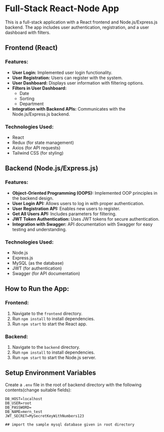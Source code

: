 # Full-Stack React-Node App

This is a full-stack application with a React frontend and Node.js/Express.js backend. The app includes user authentication, registration, and a user dashboard with filters.

## Frontend (React)

### Features:

- **User Login:** Implemented user login functionality.
- **User Registration:** Users can register with the system.
- **User Dashboard:** Displays user information with filtering options.
- **Filters in User Dashboard:**
  - Date
  - Sorting
  - Department
- **Integration with Backend APIs:** Communicates with the Node.js/Express.js backend.

### Technologies Used:

- React
- Redux (for state management)
- Axios (for API requests)
- Tailwind CSS (for styling)

## Backend (Node.js/Express.js)

### Features:

- **Object-Oriented Programming (OOPS):** Implemented OOP principles in the backend design.
- **User Login API:** Allows users to log in with proper authentication.
- **User Registration API:** Enables new users to register.
- **Get All Users API:** Includes parameters for filtering.
- **JWT Token Authentication:** Uses JWT tokens for secure authentication.
- **Integration with Swagger:** API documentation with Swagger for easy testing and understanding.

### Technologies Used:

- Node.js
- Express.js
- MySQL (as the database)
- JWT (for authentication)
- Swagger (for API documentation)

## How to Run the App:

### Frontend:

1. Navigate to the `frontend` directory.
2. Run `npm install` to install dependencies.
3. Run `npm start` to start the React app.

### Backend:

1. Navigate to the `backend` directory.
2. Run `npm install` to install dependencies.
3. Run `npm start` to start the Node.js server.

## Setup Environment Variables

Create a `.env` file in the root of backend directory with the following contents(change suitable fields):

```plaintext
DB_HOST=localhost
DB_USER=root
DB_PASSWORD=
DB_NAME=mern_test
JWT_SECRET=MySecretKeyWithNumbers123

## import the sample mysql database given in root directory


 
